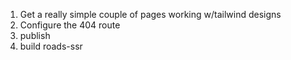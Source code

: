 1. Get a really simple couple of pages working w/tailwind designs
2. Configure the 404 route
3. publish
4. build roads-ssr